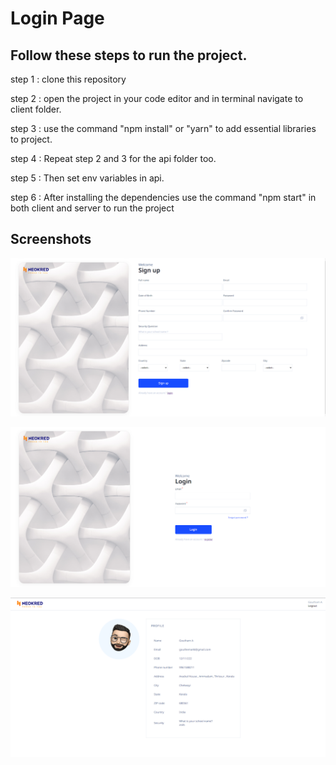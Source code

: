 
# Login Page

 

## Follow these steps to run the project. 

 step 1 : clone this repository

 step 2 : open the project in your code editor and in terminal navigate to client folder.

 step 3 : use the command "npm install" or "yarn" to add essential libraries to project.

 step 4 : Repeat step 2 and 3 for the api folder too.

 step 5 : Then set env variables in api.

 step 6 : After installing the dependencies use the command "npm start" in both client and server to run the project




## Screenshots

![App Screenshot](./screenshots/1.png)

![App Screenshot](./screenshots/2.png)

![App Screenshot](./screenshots/3.png)







